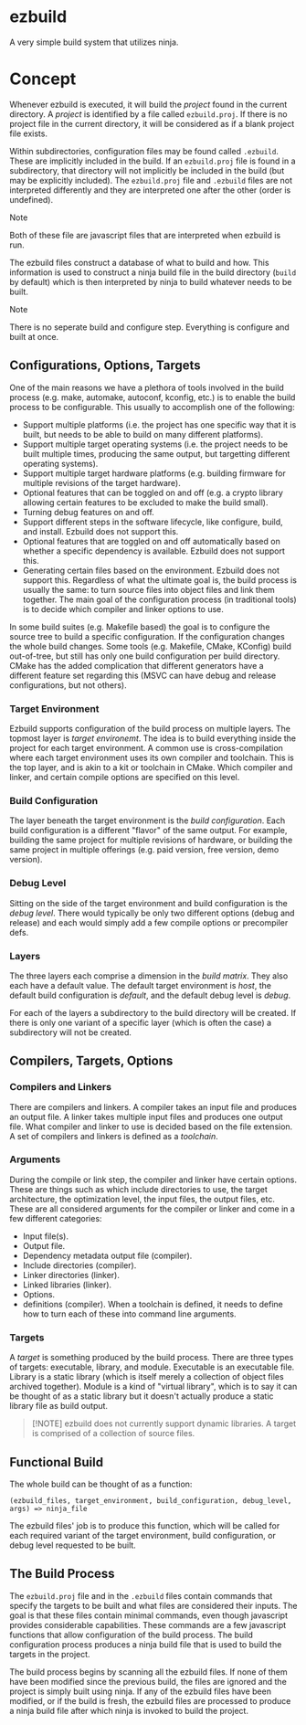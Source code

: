 # ezbuild
A very simple build system that utilizes ninja.

# Concept
Whenever ezbuild is executed, it will build the _project_ found in
the current directory. A _project_ is identified by a file called
`ezbuild.proj`. If there is no project file in the current directory,
it will be considered as if a blank project file exists.

Within subdirectories, configuration files may be found
called `.ezbuild`. These are implicitly included in the build.
If an `ezbuild.proj` file is found in a subdirectory, that directory
will not implicitly be included in the build (but may be explicitly
included). The `ezbuild.proj` file and `.ezbuild` files are not
interpreted differently and they are interpreted one after the
other (order is undefined).

> [!NOTE]
> Both of these file are javascript files that are interpreted
> when ezbuild is run.

The ezbuild files construct a database of what to build and how.
This information is used to construct a ninja build file in the
build directory (`build` by default) which is then interpreted
by ninja to build whatever needs to be built.

> [!NOTE]
> There is no seperate build and configure step. Everything is
> configure and built at once.

## Configurations, Options, Targets
One of the main reasons we have a plethora of tools involved in
the build process (e.g. make, automake, autoconf, kconfig, etc.)
is to enable the build process to be configurable. This usually
to accomplish one of the following:
- Support multiple platforms (i.e. the project has one specific way
  that it is built, but needs to be able to build on many different
  platforms).
- Support multiple target operating systems (i.e. the project needs to be
  built multiple times, producing the same output, but targetting
  different operating systems).
- Support multiple target hardware platforms (e.g. building firmware for
  multiple revisions of the target hardware).
- Optional features that can be toggled on and off (e.g. a crypto library
  allowing certain features to be excluded to make the build small).
- Turning debug features on and off.
- Support different steps in the software lifecycle, like configure, build,
  and install. Ezbuild does not support this.
- Optional features that are toggled on and off automatically based
  on whether a specific dependency is available. Ezbuild does not 
  support this.
- Generating certain files based on the environment. Ezbuild 
  does not support this.
Regardless of what the ultimate goal is, the build process is usually
the same: to turn source files into object files and link
them together. The main goal of the configuration process (in traditional
tools) is to decide which compiler and linker options to use.

In some build suites (e.g. Makefile based) the goal is to configure the 
source tree to build a specific configuration. If the configuration changes
the whole build changes. Some tools (e.g. Makefile, CMake, KConfig) build out-of-tree,
but still has only one build configuration per build directory.
CMake has the added complication that different generators have a different feature
set regarding this (MSVC can have debug and release configurations, but not others).

### Target Environment
Ezbuild supports configuration of the build process on multiple layers. The topmost layer
is *target environemt*. The idea is to build everything inside the project for each
target environment. A common use is cross-compilation where each target environment
uses its own compiler and toolchain. This is the top layer, and is akin to a kit or toolchain
in CMake. Which compiler and linker, and certain compile options are specified on this level.

### Build Configuration
The layer beneath the target environment is the *build configuration*. Each build configuration
is a different "flavor" of the same output. For example, building the same project
for multiple revisions of hardware, or building the same project in multiple offerings
(e.g. paid version, free version, demo version).

### Debug Level
Sitting on the side of the target environment and build configuration is the *debug level*.
There would typically be only two different options (debug and release) and each would simply add
a few compile options or precompiler defs.

### Layers
The three layers each comprise a dimension in the *build matrix*. They also each have a default
value. The default target environment is *host*, the default build configuration is *default*, and
the default debug level is *debug*.

For each of the layers a subdirectory to the build directory will be created. If there is only one
variant of a specific layer (which is often the case) a subdirectory will not be created.

## Compilers, Targets, Options

### Compilers and Linkers
There are compilers and linkers. A compiler takes an input file and produces an output file. A linker
takes multiple input files and produces one output file. What compiler and linker to use is decided
based on the file extension. A set of compilers and linkers is defined as a *toolchain*.

### Arguments
During the compile or link step, the compiler and linker have certain options. These are things such
as which include directories to use, the target architecture, the optimization level, the input files,
the output files, etc. These are all considered arguments for the compiler or linker and come in
a few different categories:
- Input file(s).
- Output file.
- Dependency metadata output file (compiler).
- Include directories (compiler).
- Linker directories (linker).
- Linked libraries (linker).
- Options.
- definitions (compiler).
When a toolchain is defined, it needs to define how to turn each of these into command line arguments.

### Targets
A *target* is something produced by the build process. There are three types of targets: executable,
library, and module. Executable is an executable file. Library is a static library (which is itself
merely a collection of object files archived together). Module is a kind of "virtual library", which
is to say it can be thought of as a static library but it doesn't actually produce a static library
file as build output.
> [!NOTE] ezbuild does not currently support dynamic libraries.
A target is comprised of a collection of source files.


## Functional Build
The whole build can be thought of as a function:
```
(ezbuild_files, target_environment, build_configuration, debug_level, args) => ninja_file
```
The ezbuild files' job is to produce this function, which will be called for each required
variant of the target environment, build configuration, or debug level requested to be built.

## The Build Process
The `ezbuild.proj` file and in the `.ezbuild` files contain commands
that specify the targets to be built and what files are considered their
inputs. The goal is that these files contain minimal commands, even though
javascript provides considerable capabilities. These commands are a few
javascript functions that allow configuration of the build process. The
build configuration process produces a ninja build file that is used to
build the targets in the project.

The build process begins by scanning all the ezbuild files. If none of them
have been modified since the previous build, the files are ignored and
the project is simply built using ninja. If any of the ezbuild files have
been modified, or if the build is fresh, the ezbuild files are processed
to produce a ninja build file after which ninja is invoked to build the project.
